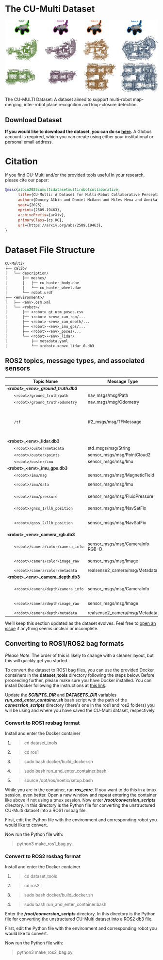 # The CU-Multi Dataset
<p align="center">
  <img src="./assets/main.png" alt="banner">
</p>

The CU-MULTI Dataset: A dataset aimed to support multi-robot map-merging, inter-robot place recognition and loop-closure detection.

## Download Dataset
**If you would like to download the dataset, you can do so [here](https://app.globus.org/file-manager?origin_id=ae3a873e-d159-4e7b-8a57-9be2699eea52&origin_path=%2F).** A Globus account is required, which you can create using either your institutional or personal email address.

# Citation

If you find CU-Multi and/or the provided tools useful in your research, please cite our paper:

```bibtex
@misc{albin2025cumultidatasetmultirobotcollaborative,
      title={CU-Multi: A Dataset for Multi-Robot Collaborative Perception}, 
      author={Doncey Albin and Daniel McGann and Miles Mena and Annika Thomas and Harel Biggie and Xuefei Sun and Steve McGuire and Jonathan P. How and Christoffer Heckman},
      year={2025},
      eprint={2509.19463},
      archivePrefix={arXiv},
      primaryClass={cs.RO},
      url={https://arxiv.org/abs/2509.19463}, 
}
```

# Dataset File Structure

```
CU-Multi/
├── calib/
│   └── description/
│       ├── meshes/
│       │   ├── cu_hunter_body.dae
│       │   └── cu_hunter_wheel.dae
│       └── robot.urdf
├── <environment>/
│   ├── <env>.osm.xml
│   └── <robot>/
│       ├── <robot>_gt_utm_poses.csv
│       ├── <robot>-<env>_cam_rgb/...
│       ├── <robot>-<env>_cam_depth/...
│       ├── <robot>-<env>_imu_gps/...
│       ├── <robot>-<env>_poses/...
│       └── <robot>-<env>_lidar/
│           ├── metadata.yaml
│           └── <robot>-<env>_lidar_0.db3
```

## ROS2 topics, message types, and associated sensors

| Topic Name                     | Message Type                          | Sensor | Publish Rate        | Description                     |
|--------------------------------|---------------------------------------|--------|-------------|--------------------------------------|
|***\<robot\>_\<env\>_ground_truth.db3***|                               |        |        | |
| &nbsp;&nbsp;&nbsp;&nbsp;&nbsp;&nbsp;`<robot>/ground_truth/path` | nav_msgs/msg/Path | - | -      | .                                    |
| &nbsp;&nbsp;&nbsp;&nbsp;&nbsp;&nbsp;`<robot>/ground_truth/odometry`| nav_msgs/msg/Odometry | - | 20 Hz  | . |
| &nbsp;&nbsp;&nbsp;&nbsp;&nbsp;&nbsp;`/tf` | tf2_msgs/msg/TFMessage | - | 20 Hz | Publishes tf from 'world' frame to robot lidar frame 'base_link' at each lidar timestamp.|
| **\<robot\>_\<env\>_lidar.db3**|                                       ||||
| &nbsp;&nbsp;&nbsp;&nbsp;&nbsp;&nbsp;`<robot>/ouster/metadata`      | std_msgs/msg/String | LiDAR  | -      | . |
| &nbsp;&nbsp;&nbsp;&nbsp;&nbsp;&nbsp;`<robot>/ouster/points`        | sensor_msgs/msg/PointCloud2 | LiDAR  | 20 Hz  | . |
| &nbsp;&nbsp;&nbsp;&nbsp;&nbsp;&nbsp;`<robot>/ouster/imu` | sensor_msgs/msg/Imu | LiDAR  | 100 Hz | . |
| **\<robot\>_\<env\>_imu_gps.db3**  |||||
| &nbsp;&nbsp;&nbsp;&nbsp;&nbsp;&nbsp;`<robot>/imu/mag` | sensor_msgs/msg/MagneticField | IMU | 500 Hz | . |
| &nbsp;&nbsp;&nbsp;&nbsp;&nbsp;&nbsp;`<robot>/imu/data` | sensor_msgs/msg/Imu | IMU | 500 Hz | Raw IMU measurements. |
| &nbsp;&nbsp;&nbsp;&nbsp;&nbsp;&nbsp;`<robot>/imu/pressure` | sensor_msgs/msg/FluidPressure | IMU | 500 Hz | Air pressure measurements. |
| &nbsp;&nbsp;&nbsp;&nbsp;&nbsp;&nbsp;`<robot>/gnss_1/llh_position` | sensor_msgs/msg/NavSatFix | GPS | 2 Hz | Rear left RTK GPS measurements. |
| &nbsp;&nbsp;&nbsp;&nbsp;&nbsp;&nbsp;`<robot>/gnss_2/llh_position` | sensor_msgs/msg/NavSatFix | GPS | 2 Hz | Rear right RTK GPS measurements. |
| **\<robot\>_\<env\>_camera_rgb.db3** |||||
| &nbsp;&nbsp;&nbsp;&nbsp;&nbsp;&nbsp;`<robot>/camera/color/camera_info` | sensor_msgs/msg/CameraInfo  RGB-D  | 10 Hz | Camera intrinsic/distortion parameters. |
| &nbsp;&nbsp;&nbsp;&nbsp;&nbsp;&nbsp;`<robot>/camera/color/image_raw`   | sensor_msgs/msg/Image              | RGB-D | 10 Hz | Images captured by front camera. |
| &nbsp;&nbsp;&nbsp;&nbsp;&nbsp;&nbsp;`<robot>/camera/color/metadata`    | realsense2_camera/msg/Metadata     | RGB-D | 10 Hz | ._ |
| **\<robot\>_\<env\>_camera_depth.db3** |||||
| &nbsp;&nbsp;&nbsp;&nbsp;&nbsp;&nbsp;`<robot>/camera/depth/camera_info` | sensor_msgs/msg/CameraInfo | RGB-D  | 10 Hz | Camera intrinsic/distortion parameters. |
| &nbsp;&nbsp;&nbsp;&nbsp;&nbsp;&nbsp;`<robot>/camera/depth/image_raw` | sensor_msgs/msg/Image  | RGB-D  | 10 Hz | Images captured by front camera. |
| &nbsp;&nbsp;&nbsp;&nbsp;&nbsp;&nbsp;`<robot>/camera/depth/metadata` | realsense2_camera/msg/Metadata | RGB-D | 10 Hz | ._ |

We’ll keep this section updated as the dataset evolves. Feel free to [open an issue](https://github.com/arpg/CU-Multi/issues) if anything seems unclear or incomplete.

## Converting to ROS1/ROS2 bag formats
*Please Note*: The order of this is likely to change with a cleaner layout, but this will quickly get you started. 

To convert the dataset to ROS1 bag files, you can use the provided Docker containers in the **dataset_tools** directory following the steps below. Before proceeding further, please make sure you have Docker installed. You can install Docker following the instructions at [this link](https://docs.docker.com/engine/install/).

Update the ***SCRIPTS_DIR*** and ***DATASETS_DIR*** variables ***run_and_enter_container.sh*** bash script with the path of the ***conversion_scripts*** directory (there's one in the ros1 and ros2 folders) you will be using and where you have saved the CU-Multi dataset, respectively. 

### Convert to ROS1 rosbag format

Install and enter the Docker container
1. > cd dataset_tools
2. > cd ros1
3. > sudo bash docker/build_docker.sh
4. > sudo bash run_and_enter_container.bash
5. > source /opt/ros/noetic/setup.bash

While you are in the container, run ***ros_core***. If you want to do this in a tmux session, even better. Open a new window and repeat entering the container like above if not using a tmux session. Now enter ***/root/conversion_scripts*** directory. In this directory is the Python file for converting the unstructured CU-Multi dataset into a ROS1 rosbag file.

First, edit the Python file with the environment and corresponding robot you would like to convert.

Now run the Python file with:

> python3 make_ros1_bag.py. 

### Convert to ROS2 rosbag format

Install and enter the Docker container
1. > cd dataset_tools
2. > cd ros2
3. > sudo bash docker/build_docker.sh
4. > sudo bash run_and_enter_container.bash

Enter the ***/root/conversion_scripts*** directory. In this directory is the Python file for converting the unstructured CU-Multi dataset into a ROS2 db3 file.

First, edit the Python file with the environment and corresponding robot you would like to convert.

Now run the Python file with:

> python3 make_ros2_bag.py. 
